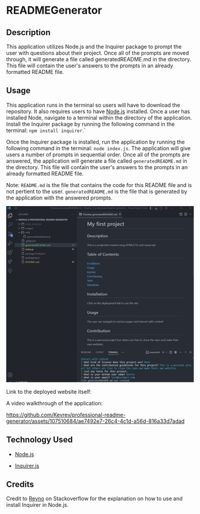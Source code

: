 # READMEGenerator

## Description

This application utilizes Node.js and the Inquirer package to prompt the user with questions about their project. Once all of the prompts are moved through, it will generate a file called generatedREADME.md in the directory. This file will contain the user's answers to the prompts in an already formatted README file.

## Usage

This application runs in the terminal so users will have to download the repository. It also requires users to have [Node.js](https://nodejs.org/en) installed. Once a user has installed Node, navigate to a terminal within the directory of the application. Install the Inquirer package by running the following command in the terminal: `npm install inquirer`.`

Once the Inquirer package is installed, run the application by running the following command in the terminal: `node index.js`. The application will give users a number of prompts in sequential order. Once all of the prompts are answered, the application will generate a file called `generatedREADME.md` in the directory. This file will contain the user's answers to the prompts in an already formatted README file. 

Note: `README.md` is the file that contains the code for this README file and is not pertient to the user. `generatedREADME.md` is the file that is generated by the application with the answered prompts.

![Screenshot](/assets/images/screenshot.jpg)

Link to the deployed website itself:

A video walkthrough of the application:

https://github.com/Kevrev/professional-readme-generator/assets/107510684/ae7492e7-26c4-4c1d-a56d-816a33d7adad


## Technology Used

- [Node.js](https://nodejs.org/en)

- [Inquirer.js](https://www.npmjs.com/package/inquirer)


## Credits

Credit to [Reyno](https://stackoverflow.com/questions/72812022/inquirer-on-node-js) on Stackoverflow for the explanation on how to use and install Inquirer in Node.js.
